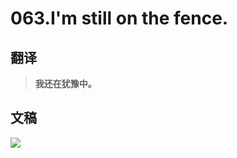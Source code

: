 # 063.I'm still on the fence.

## 翻译

> **我还在犹豫中。**

## 文稿

![](https://cdn.jsdelivr.net/gh/imtianx/speaking180/img/063.jpg)

